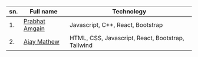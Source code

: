 
<!-- Don't change the format of text -->

|sn. | Full name | Technology|
|----- | ------------------- | -----------------------|
|1. | [Prabhat Amgain](https://github.com/Prabhat147) |Javascript, C++, React, Bootstrap|
|2. | [Ajay Mathew](https://github.com/ajay-007e) |HTML, CSS, Javascript, React, Bootstrap, Tailwind|

